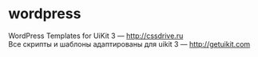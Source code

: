 # wordpress
WordPress Templates for UiKit 3 — http://cssdrive.ru
<br>
Все скрипты и шаблоны адаптированы для uikit 3 — http://getuikit.com
